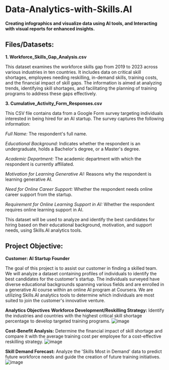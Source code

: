 # Data-Analytics-with-Skills.AI
**Creating infographics and visualize data using AI tools, and Interacting with visual reports for enhanced insights.**


## Files/Datasets: ##

**1. Workforce_Skills_Gap_Analysis.csv**
   
This dataset examines the workforce skills gap from 2019 to 2023 across various industries in ten countries. It includes data on critical skill shortages, employees needing reskilling, in-demand skills, training costs, and the financial impact of skill gaps. The information is aimed at analyzing trends, identifying skill shortages, and facilitating the planning of training programs to address these gaps effectively. 

**3. Cumulative_Activity_Form_Responses.csv**
   
This CSV file contains data from a Google Form survey targeting individuals interested in being hired for an AI startup. The survey captures the following information:

*Full Name:* The respondent's full name.

*Educational Background:* Indicates whether the respondent is an undergraduate, holds a Bachelor's degree, or a Master's degree.

*Academic Department:* The academic department with which the respondent is currently affiliated.

*Motivation for Learning Generative AI:* Reasons why the respondent is learning generative AI.

*Need for Online Career Support:* Whether the respondent needs online career support from the startup.

*Requirement for Online Learning Support in AI:* Whether the respondent requires online learning support in AI.

This dataset will be used to analyze and identify the best candidates for hiring based on their educational background, motivation, and support needs, using Skills.AI analytics tools.


## Project Objective: ##
**Customer: AI Startup Founder**

The goal of this project is to assist our customer in finding a skilled team. 
We will analyze a dataset containing profiles of individuals to identify the best candidates for the customer's startup. 
The individuals surveyed have diverse educational backgrounds spanning various fields and are enrolled in a generative AI course within an online AI program at Coursera. 
We are utilizing Skills.AI analytics tools to determine which individuals are most suited to join the customer's innovative venture.

**Analytics Objectives**
**Workforce Development/Reskilling Strategy:** Identify the industries and countries with the highest critical skill shortage percentage to develop targeted training programs.
![image](https://github.com/sikoh/Data-Analytics-with-Skills.AI/assets/84741857/6f8cd0e4-5162-4249-a6e6-555cc2511ca9)

**Cost-Benefit Analysis:** Determine the financial impact of skill shortage and compare it with the average training cost per employee for a cost-effective reskilling strategy.
![image](https://github.com/sikoh/Data-Analytics-with-Skills.AI/assets/84741857/d5e3ee66-2100-4878-aa51-d5e666090c70)

**Skill Demand Forecast:** Analyze the 'Skills Most in Demand' data to predict future workforce needs and guide the creation of future training initiatives.
![image](https://github.com/sikoh/Data-Analytics-with-Skills.AI/assets/84741857/5e158c6e-5cdf-407c-a39f-a8a4f4df288d)

